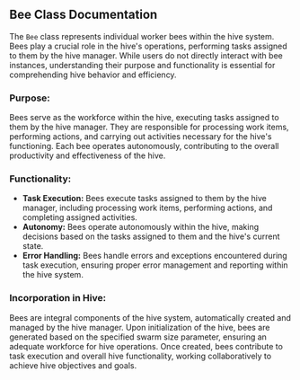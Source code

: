 ## Bee Class Documentation

The `Bee` class represents individual worker bees within the hive system. Bees play a crucial role in the hive's operations, performing tasks assigned to them by the hive manager. While users do not directly interact with bee instances, understanding their purpose and functionality is essential for comprehending hive behavior and efficiency.

### Purpose:

Bees serve as the workforce within the hive, executing tasks assigned to them by the hive manager. They are responsible for processing work items, performing actions, and carrying out activities necessary for the hive's functioning. Each bee operates autonomously, contributing to the overall productivity and effectiveness of the hive.

### Functionality:

- **Task Execution:** Bees execute tasks assigned to them by the hive manager, including processing work items, performing actions, and completing assigned activities.
- **Autonomy:** Bees operate autonomously within the hive, making decisions based on the tasks assigned to them and the hive's current state.
- **Error Handling:** Bees handle errors and exceptions encountered during task execution, ensuring proper error management and reporting within the hive system.

### Incorporation in Hive:

Bees are integral components of the hive system, automatically created and managed by the hive manager. Upon initialization of the hive, bees are generated based on the specified swarm size parameter, ensuring an adequate workforce for hive operations. Once created, bees contribute to task execution and overall hive functionality, working collaboratively to achieve hive objectives and goals.
